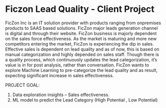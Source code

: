 # Ficzon Lead Quality - Client Project

FicZon Inc is an IT solution provider with products ranging from onpremises products to SAAS based solutions. FicZon major leads generation channel is digital and through their website.  FicZon business is majorly dependent on the sales force effectiveness. As the market is maturing and more new competitors entering the market, FicZon is experiencing the dip in sales.  Effective sales is dependent on lead quality and as of now, this is based on manual categorization and highly depended on sales staff. Though there is a quality process, which continuously updates the lead categorization, it’s value is in for post analysis, rather than conversation. FicZon wants to explore Machine Learning to pre-categorize the lead quality and as result, expecting significant increase in sales effectiveness. 
 
PROJECT GOAL: 
1. Data exploration insights – Sales effectiveness. 
2. ML model to predict the Lead Category (High Potential , Low Potential)
